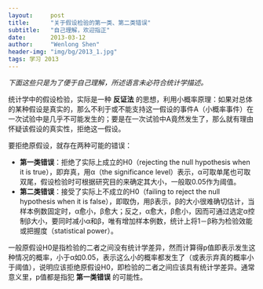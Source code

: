 ```yaml
---
layout:     post
title:      "关于假设检验的第一类、第二类错误"
subtitle:   "自己理解，欢迎指正"
date:       2013-03-12
author:     "Wenlong Shen"
header-img: "img/bg/2013_1.jpg"
tags: 学习 2013
---
```


*下面这些只是为了便于自己理解，所述语言未必符合统计学描述。*

统计学中的假设检验，实际是一种 **反证法** 的思想，利用小概率原理：如果对总体的某种假设是真实的，那么不利于或不能支持这一假设的事件A（小概率事件）在一次试验中是几乎不可能发生的；要是在一次试验中A竟然发生了，那么就有理由怀疑该假设的真实性，拒绝这一假设。

要拒绝原假设，就存在两种可能的错误：

* **第一类错误**：拒绝了实际上成立的H0（rejecting the null hypothesis when it is true），即弃真，用α（the significance level）表示，α可取单尾也可取双尾，假设检验时可根据研究目的来确定其大小，一般取0.05作为阈值。
* **第二类错误**：接受了实际上不成立的H0（failing to reject the null hypothesis when it is false），即取伪，用β表示，β的大小很难确切估计，当样本例数固定时，α愈小，β愈大；反之，α愈大，β愈小，因而可通过选定α控制β大小，要同时减小α和β，唯有增加样本例数，统计上将1－β称为检验效能或把握度（statistical power）。

一般原假设H0是指检验的二者之间没有统计学差异，然而计算得p值即表示发生这种情况的概率，小于α如0.05，表示这么小的概率都发生了（或表示弃真的概率小于阈值），说明应该拒绝原假设H0，即检验的二者之间应该具有统计学差异。通常意义里，p值都是指犯 **第一类错误** 的可能性。
